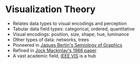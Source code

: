 # Visualization Theory

 * Relates data types to visual encodings and perception
 * Tabular data field types: categorical, ordered, quantitative
 * Visual encodings: position, size, shape, hue, luminance 
 * Other types of data: networks, trees
 * Pioneered in [Jaques Bertin's Semiology of Graphics](http://www.amazon.com/Semiology-Graphics-Diagrams-Networks-Maps/dp/1589482611)
 * Refined in [Jock Mackinlay's 1986 paper](http://cs171.org/2008/papers/mackinlay86.pdf)
 * A vast academic field, [IEEE VIS](http://ieeevis.org/) is a hub
